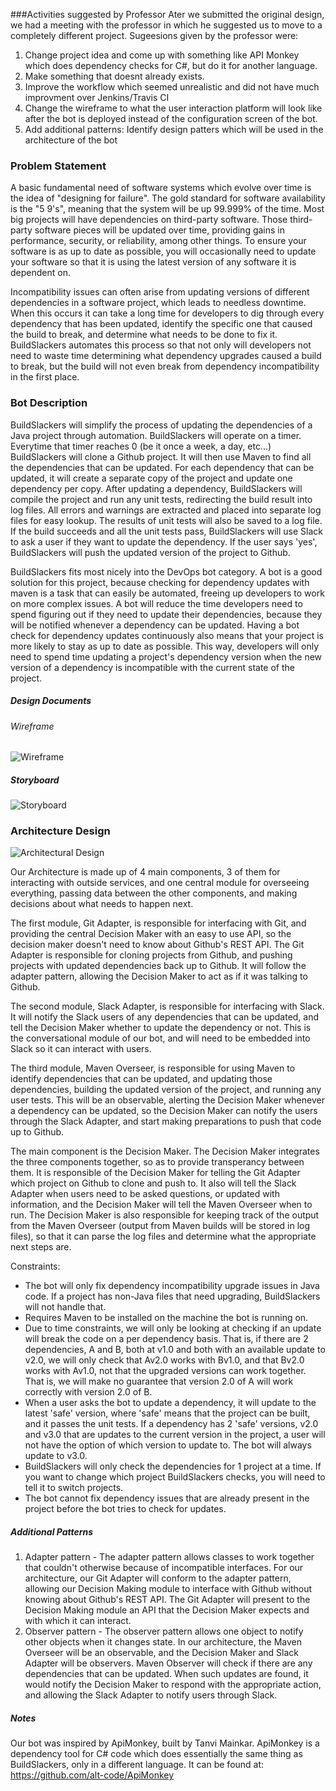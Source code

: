 ###Activities suggested by Professor
Ater we submitted the original design, we had a meeting with the professor in which he suggested us to move to a completely different project. Sugeesions given by the professor were:
1. Change project idea and come up with something like API Monkey which does dependency checks for C#, but do it for another language.
2. Make something that doesnt already exists.
3. Improve the workflow which seemed unrealistic and did not have much improvment over Jenkins/Travis CI
4. Change the wireframe to what the user interaction platform will look like after the bot is deployed instead of the configuration screen of the bot.
5. Add additional patterns: Identify design patters which will be used in the architecture of the bot
  
  

### Problem Statement

A basic fundamental need of software systems which evolve over time is the idea of "designing for failure". The gold standard for software availability is the "5 9's", meaning that the system will be up 99.999% of the time. Most big projects will have dependencies on third-party software. Those third-party software pieces will be updated over time, providing gains in performance, security, or reliability, among other things. To ensure your software is as up to date as possible, you will occasionally need to update your software so that it is using the latest version of any software it is dependent on. 

Incompatibility issues can often arise from updating versions of different dependencies in a software project, which leads to needless downtime. When this occurs it can take a long time for developers to dig through every dependency that has been updated, identify the specific one that caused the build to break, and determine what needs to be done to fix it. BuildSlackers automates this process so that not only will developers not need to waste time determining what dependency upgrades caused a build to break, but the build will not even break from dependency incompatibility in the first place.

### Bot Description

BuildSlackers will simplify the process of updating the dependencies of a Java project through automation. BuildSlackers will operate on a timer. Everytime that timer reaches 0 (be it once a week, a day, etc...) BuildSlackers will clone a Github project. It will then use Maven to find all the dependencies that can be updated. For each dependency that can be updated, it will create a separate copy of the project and update one dependency per copy. After updating a dependency, BuildSlackers will compile the project and run any unit tests, redirecting the build result into log files. All errors and warnings are extracted and placed into separate log files for easy lookup. The results of unit tests will also be saved to a log file. If the build succeeds and all the unit tests pass, BuildSlackers will use Slack to ask a user if they want to update the dependency. If the user says 'yes', BuildSlackers will push the updated version of the project to Github. 

BuildSlackers fits most nicely into the DevOps bot category. A bot is a good solution for this project, because checking for dependency updates with maven is a task that can easily be automated, freeing up developers to work on more complex issues. A bot will reduce the time developers need to spend figuring out if they need to update their dependencies, because they will be notified whenever a dependency can be updated. Having a bot check for dependency updates continuously also means that your project is more likely to stay as up to date as possible. This way, developers will only need to spend time updating a project's dependency version when the new version of a dependency is incompatible with the current state of the project. 
  
##### Design Documents

###### Wireframe
![Wireframe](FixDesign_Wireframe.png)

##### Storyboard
![Storyboard](FixDesign_Storyboard.png)

### Architecture Design
![Architectural Design](FixDesign_Architecture.png)

Our Architecture is made up of 4 main components, 3 of them for interacting with outside services, and one central module for overseeing everything, passing data between the other components, and making decisions about what needs to happen next. 

The first module, Git Adapter, is responsible for interfacing with Git, and providing the central Decision Maker with an easy to use API, so the decision maker doesn't need to know about Github's REST API. The Git Adapter is responsible for cloning projects from Github, and pushing projects with updated dependencies back up to Github. It will follow the adapter pattern, allowing the Decision Maker to act as if it was talking to Github. 

The second module, Slack Adapter, is responsible for interfacing with Slack. It will notify the Slack users of any dependencies that can be updated, and tell the Decision Maker whether to update the dependency or not. This is the conversational module of our bot, and will need to be embedded into Slack so it can interact with users. 

The third module, Maven Overseer, is responsible for using Maven to identify dependencies that can be updated, and updating those dependencies, building the updated version of the project, and running any user tests. This will be an observable, alerting the Decision Maker whenever a dependency can be updated, so the Decision Maker can notify the users through the Slack Adapter, and start making preparations to push that code up to Github. 

The main component is the Decision Maker. The Decision Maker integrates the three components together, so as to provide transperancy between them. It is responsible of the Decision Maker for telling the Git Adapter which project on Github to clone and push to. It also will tell the Slack Adapter when users need to be asked questions, or updated with information, and the Decision Maker will tell the Maven Overseer when to run. The Decision Maker is also responsible for keeping track of the output from the Maven Overseer (output from Maven builds will be stored in log files), so that it can parse the log files and determine what the appropriate next steps are. 

Constraints:
- The bot will only fix dependency incompatibility upgrade issues in Java code. If a project has non-Java files that need upgrading, BuildSlackers will not handle that.
- Requires Maven to be installed on the machine the bot is running on.
- Due to time constraints, we will only be looking at checking if an update will break the code on a per dependency basis. That is, if there are 2 dependencies, A and B, both at v1.0 and both with an available update to v2.0, we will only check that Av2.0 works with Bv1.0, and that Bv2.0 works with Av1.0, not that the upgraded versions can work together. That is, we will make no guarantee that version 2.0 of A will work correctly with version 2.0 of B.
- When a user asks the bot to update a dependency, it will update to the latest 'safe' version, where 'safe' means that the project can be built, and it passes the unit tests. If a dependency has 2 'safe' versions, v2.0 and v3.0 that are updates to the current version in the project, a user will not have the option of which version to update to. The bot will always update to v3.0.
- BuildSlackers will only check the dependencies for 1 project at a time. If you want to change which project BuildSlackers checks, you will need to tell it to switch projects.
- The bot cannot fix dependency issues that are already present in the project before the bot tries to check for updates.

##### Additional Patterns
1. Adapter pattern - The adapter pattern allows classes to work together that couldn't otherwise because of incompatible interfaces. For our architecture, our Git Adapter will conform to the adapter pattern, allowing our Decision Making module to interface with Github without knowing about Github's REST API. The Git Adapter will present to the Decision Making module an API that the Decision Maker expects and with which it can interact.
2. Observer pattern - The observer pattern allows one object to notify other objects when it changes state. In our architecture, the Maven Overseer will be an observable, and the Decision Maker and Slack Adapter will be observers. Maven Observer will check if there are any dependencies that can be updated. When such updates are found, it would notify the Decision Maker to respond with the appropriate action, and allowing the Slack Adapter to notify users through Slack.

##### Notes
Our bot was inspired by ApiMonkey, built by Tanvi Mainkar. ApiMonkey is a dependency tool for C# code which does essentially the same thing as BuildSlackers, only in a different language. It can be found at: https://github.com/alt-code/ApiMonkey

